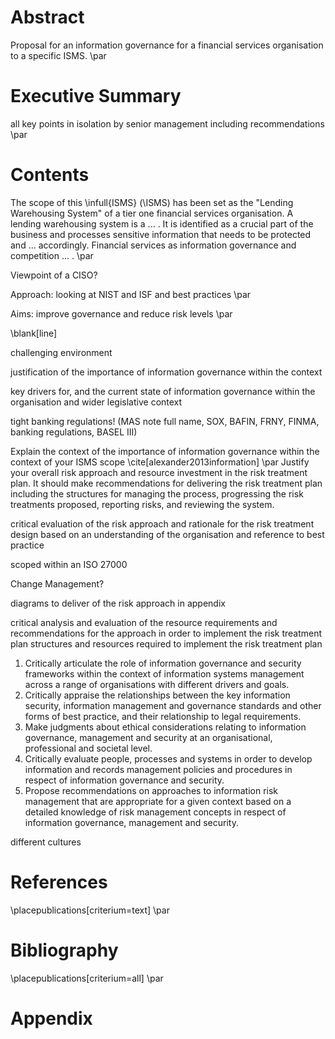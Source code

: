 # Abstract

Proposal for an information governance for a financial services organisation to a specific ISMS. \par

# Executive Summary

all key points in isolation
by senior management
including recommendations \par

# Contents

The scope of this \infull{ISMS} (\ISMS) has been set as the "Lending Warehousing System" of a tier one financial services organisation. A lending warehousing system is a ... . It is identified as a crucial part of the business and processes sensitive information that needs to be protected and ... accordingly. Financial services as information governance and competition ... . \par

Viewpoint of a CISO?

Approach: looking at NIST and ISF and best practices \par

Aims: improve governance and reduce risk levels \par

\blank[line]

challenging environment

justification of the importance of information governance within the context

key drivers for, and the current state of information governance within the organisation and wider legislative context

tight banking regulations! (MAS note full name, SOX, BAFIN, FRNY, FINMA, banking regulations, BASEL III)

Explain the context of the importance of information governance within the context of your ISMS scope \cite[alexander2013information] \par
Justify your overall risk approach and resource investment in the risk treatment plan.
It should make recommendations for delivering the risk treatment plan including the structures for managing the process, progressing the risk treatments proposed, reporting risks, and reviewing the system.

critical evaluation of the risk approach and rationale for the risk treatment design based on an understanding of the organisation and reference to best practice

scoped within an ISO 27000

Change Management?

diagrams to deliver of the risk approach in appendix

critical analysis and evaluation of the resource requirements and recommendations for the approach in order to implement the risk treatment plan
structures and resources required to implement the risk treatment plan

1. Critically articulate the role of information governance and security frameworks within the context of information systems management across a range of organisations with different drivers and goals.
2. Critically appraise the relationships between the key information security, information management and governance standards and other forms of best practice, and their relationship to legal requirements.
3. Make judgments about ethical considerations relating to  information governance, management and security at an  organisational, professional and societal level.
4. Critically evaluate people, processes and systems in order to  develop information and records management policies and procedures in respect of information governance and security.
5. Propose recommendations on approaches to information risk  management that are appropriate for a given context based on a detailed knowledge of risk management concepts in respect of  information governance, management and security.

different cultures

# References

\placepublications[criterium=text] \par

# Bibliography

\placepublications[criterium=all] \par

# Appendix
